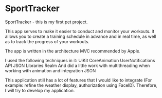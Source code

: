 # SportTracker

SportTracker - this is my first pet project.

This app serves to make it easier to conduct and monitor your workouts. It allows you to create a training schedule in advance and in real time, as well as to track the progress of your workouts.

The app is written in the architecture MVC recommended by Apple.

I used the following techniques in it:
UiKit
CoreAnimation
UserNotifications
API JSON
Libraries Realm
And did a little work with multithreading when working with animation and integration JSON

This application still has a lot of features that I would like to integrate (For example: refine the weather display, authorization using FaceID). Therefore, I will try to develop my application.
